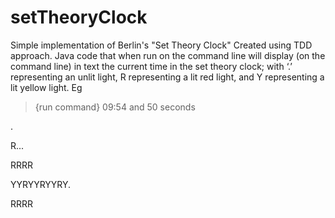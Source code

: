 # setTheoryClock
Simple implementation of Berlin's "Set Theory Clock"
Created using TDD approach. Java code that when run on the command line will display (on the
command line) in text the current time in the set theory clock; with ‘.’ representing an unlit light, R
representing a lit red light, and Y representing a lit yellow light. Eg

>{run command}
09:54 and 50 seconds

.

R...

RRRR

YYRYYRYYRY.

RRRR 
